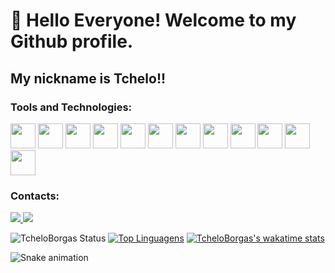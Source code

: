 # 👋 Hello Everyone! Welcome to my Github profile.
## My nickname is Tchelo!!
  
### Tools and Technologies:

<img src="https://cdn.jsdelivr.net/gh/devicons/devicon/icons/powerbi/powerbi-original.svg" width="40" height="40"/> <img src="https://cdn.jsdelivr.net/gh/devicons/devicon/icons/r/r-original.svg" width="40" height="40"/> <img src="https://cdn.jsdelivr.net/gh/devicons/devicon/icons/flask/flask-original.svg" width="40" height="40"/> <img src="https://cdn.jsdelivr.net/gh/devicons/devicon/icons/mongodb/mongodb-original-wordmark.svg" width="40" height="40"/> <img src="https://cdn.jsdelivr.net/gh/devicons/devicon/icons/tensorflow/tensorflow-original.svg" width="40" height="40"/> <img src="https://cdn.jsdelivr.net/gh/devicons/devicon/icons/git/git-original.svg" width="40" height="40"/> <img src="https://cdn.jsdelivr.net/gh/devicons/devicon/icons/pandas/pandas-original-wordmark.svg" width="40" height="40"/> <img src="https://cdn.jsdelivr.net/gh/devicons/devicon/icons/numpy/numpy-original.svg" width="40" height="40"/> <img src="https://cdn.jsdelivr.net/gh/devicons/devicon/icons/html5/html5-original.svg" width="40" height="40"/> <img src="https://cdn.jsdelivr.net/gh/devicons/devicon/icons/css3/css3-original.svg" width="40" height="40"/> <img src="https://cdn.jsdelivr.net/gh/devicons/devicon/icons/docker/docker-original.svg" width="40" height="40"/> <img src="https://cdn.jsdelivr.net/gh/devicons/devicon/icons/terraform/terraform-original.svg" width="40" height="40"/>

### Contacts:

<a href = "mailto:marcelo.henrique.borgas@gmail.com"> <img src="https://img.shields.io/badge/Gmail-D14836?style=for-the-badge&logo=gmail&logoColor=white" target="_blank"> </a>
<a href="https://www.linkedin.com/in/marcelo-henrique-borgas-6b9843212/" target="_blank"> <img src="https://img.shields.io/badge/-LinkedIn-%230077B5?style=for-the-badge&logo=linkedin&logoColor=white" target="_blank"> </a>

![TcheloBorgas Status](https://github-readme-stats.vercel.app/api?username=TcheloBorgas&show_icons=true)
[![Top Linguagens](https://github-readme-stats.vercel.app/api/top-langs/?username=TcheloBorgas&layout=compact)](https://github.com/anuraghazra/github-readme-stats)
[![TcheloBorgas's wakatime stats](https://github-readme-stats.vercel.app/api/wakatime?username=TcheloBorgas)](https://github.com/anuraghazra/github-readme-stats)

![Snake animation](https://github.com/TcheloBorgas/TcheloBorgas/blob/output/github-contribution-grid-snake.svg)

</div>
